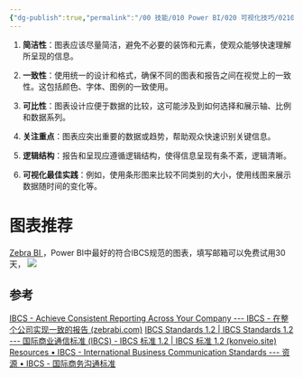 ```yaml
---
{"dg-publish":true,"permalink":"/00 技能/010 Power BI/020 可视化技巧/0210 可视化规范/0204 IBCS图表规范/","tags":["设计","IBCS"]}
---
```


1. **简洁性**：图表应该尽量简洁，避免不必要的装饰和元素，使观众能够快速理解所呈现的信息。
    
2. **一致性**：使用统一的设计和格式，确保不同的图表和报告之间在视觉上的一致性。这包括颜色、字体、图例的一致使用。
    
3. **可比性**：图表设计应便于数据的比较，这可能涉及到如何选择和展示轴、比例和数据系列。
    
4. **关注重点**：图表应突出重要的数据或趋势，帮助观众快速识别关键信息。
    
5. **逻辑结构**：报告和呈现应遵循逻辑结构，使得信息呈现有条不紊，逻辑清晰。
    
6. **可视化最佳实践**：例如，使用条形图来比较不同类别的大小，使用线图来展示数据随时间的变化等。

# 图表推荐

[Zebra BI ](https://zebrabi.com/) ，Power BI中最好的符合IBCS规范的图表，填写邮箱可以免费试用30天，
![](https://s2.loli.net/2024/01/05/6dkgJmxvMiHStUj.png)

## 参考
[IBCS - Achieve Consistent Reporting Across Your Company --- IBCS - 在整个公司实现一致的报告 (zebrabi.com)](https://zebrabi.com/ibcs/)
[IBCS Standards 1.2 | IBCS Standards 1.2 --- 国际商业通信标准 (IBCS) - IBCS 标准 1.2 | IBCS 标准 1.2 (konveio.site)](https://ibcs.konveio.site/ibcs-standards-12#page=18)
[Resources • IBCS - International Business Communication Standards --- 资源 • IBCS - 国际商务沟通标准](https://www.ibcs.com/resources/)
